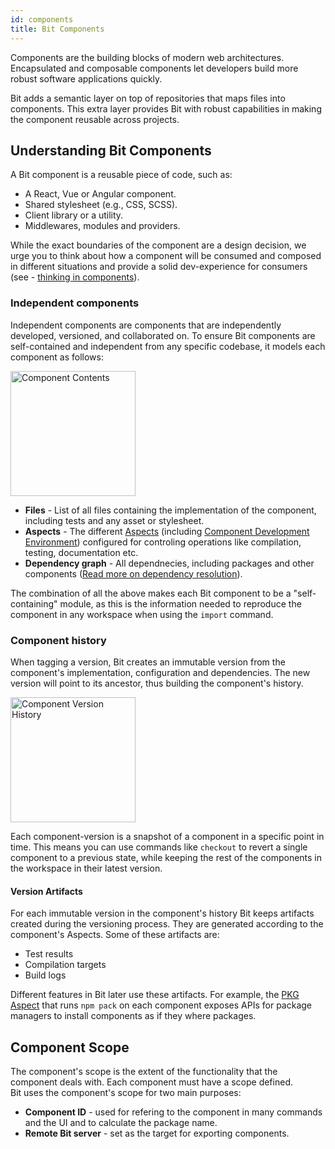 ```yaml
---
id: components
title: Bit Components
---
```


Components are the building blocks of modern web architectures. Encapsulated and composable components let developers build more robust software applications quickly.

Bit adds a semantic layer on top of repositories that maps files into components. This extra layer provides Bit with robust capabilities in making the component reusable across projects.

## Understanding Bit Components

A Bit component is a reusable piece of code, such as:

* A React, Vue or Angular component.
* Shared stylesheet (e.g., CSS, SCSS).
* Client library or a utility.
* Middlewares, modules and providers.

While the exact boundaries of the component are a design decision, we urge you to think about how a component will be consumed and composed in different situations and provide a solid dev-experience for consumers (see - [thinking in components](/component-architecture/thinking-in-components)).

### Independent components

Independent components are components that are independently developed, versioned, and collaborated on. To ensure Bit components are self-contained and independent from any specific codebase, it models each component as follows:

<div style={{textAlign: 'center'}}>
    <img src="/img/component-contents.png" width="200" alt="Component Contents" />
</div>

* **Files** - List of all files containing the implementation of the component, including tests and any asset or stylesheet.
* **Aspects** - The different [Aspects](/aspects/aspects-overview) (including [Component Development Environment](/building-with-bit/environments)) configured for controling operations like compilation, testing, documentation etc.
* **Dependency graph** - All dependnecies, including packages and other components ([Read more on dependency resolution](/aspects/dependency-resolver)).

The combination of all the above makes each Bit component to be a "self-containing" module, as this is the information needed to reproduce the component in any workspace when using the `import` command.

### Component history

When tagging a version, Bit creates an immutable version from the component's implementation, configuration and dependencies. The new version will point to its ancestor, thus building the component's history.

<div style={{textAlign: 'center'}}>
    <img src="/img/version-history.png" width="200" alt="Component Version History" />
</div>

Each component-version is a snapshot of a component in a specific point in time. This means you can use commands like `checkout` to revert a single component to a previous state, while keeping the rest of the components in the workspace in their latest version.

#### Version Artifacts

For each immutable version in the component's history Bit keeps artifacts created during the versioning process. They are generated according to the component's Aspects. Some of these artifacts are:

* Test results
* Compilation targets
* Build logs

Different features in Bit later use these artifacts. For example, the [PKG Aspect](/aspects/pkg) that runs `npm pack` on each component exposes APIs for package managers to install components as if they where packages.

## Component Scope

The component's scope is the extent of the functionality that the component deals with. Each component must have a scope defined.  
Bit uses the component's scope for two main purposes:

* **Component ID** - used for refering to the component in many commands and the UI and to calculate the package name.
* **Remote Bit server** - set as the target for exporting components.

